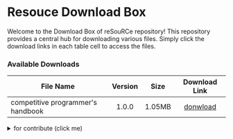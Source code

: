 # Resouce Download Box

Welcome to the Download Box of reSouRCe repository! This repository provides a central hub for downloading various files. Simply click the download links in each table cell to access the files.

### Available Downloads

| File Name | Version | Size | Download Link |
|-----|:---:|:---:|:---:|
| competitive programmer's handbook | 1.0.0 | 1.05MB | [donwload](https://github.com/onlyfans-icpc/src/releases/download/db/competitive-programmers-handbook.pdf) |

<details>
  <summary>for contribute (click me)</summary>
  
### Adding New Files
To add more files to this table:
1. Edit this README file.
2. Add a new row to the table in the following format:
    ```bash
    | New File Name  | Version | Size  | [Download](https://example.com/new-file-link) |
    ```
3. Replace `New File Name`, `Version`, `Size`, and the `Download URL` with the correct details.

### License
This repository is licensed under the [MIT License](./LICENSE).

</details>

